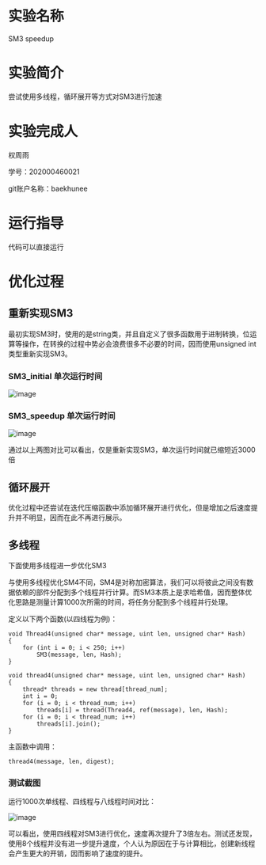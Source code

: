 # 实验名称
SM3 speedup

# 实验简介
尝试使用多线程，循环展开等方式对SM3进行加速

# 实验完成人
权周雨 

学号：202000460021 

git账户名称：baekhunee

# 运行指导

代码可以直接运行

# 优化过程

## 重新实现SM3

最初实现SM3时，使用的是string类，并且自定义了很多函数用于进制转换，位运算等操作，在转换的过程中势必会浪费很多不必要的时间，因而使用unsigned int类型重新实现SM3。

### SM3_initial 单次运行时间
![image](https://user-images.githubusercontent.com/105578152/181023240-99a62f9d-b2fe-4a74-a2d2-341f1c6d7518.png)

### SM3_speedup 单次运行时间
![image](https://user-images.githubusercontent.com/105578152/181023681-adc84fa9-b477-43eb-8414-94c2a9286db1.png)

通过以上两图对比可以看出，仅是重新实现SM3，单次运行时间就已缩短近3000倍

## 循环展开

优化过程中还尝试在迭代压缩函数中添加循环展开进行优化，但是增加之后速度提升并不明显，因而在此不再进行展示。

## 多线程

下面使用多线程进一步优化SM3

与使用多线程优化SM4不同，SM4是对称加密算法，我们可以将彼此之间没有数据依赖的部件分配到多个线程并行计算。而SM3本质上是求哈希值，因而整体优化思路是测量计算1000次所需的时间，将任务分配到多个线程并行处理。

定义以下两个函数(以四线程为例)：
```
void Thread4(unsigned char* message, uint len, unsigned char* Hash)
{
	for (int i = 0; i < 250; i++)
		SM3(message, len, Hash);
}

void thread4(unsigned char* message, uint len, unsigned char* Hash)
{
	thread* threads = new thread[thread_num];
	int i = 0;
	for (i = 0; i < thread_num; i++)
		threads[i] = thread(Thread4, ref(message), len, Hash);
	for (i = 0; i < thread_num; i++)
		threads[i].join();
}
```

主函数中调用：
```
thread4(message, len, digest);
```

### 测试截图
运行1000次单线程、四线程与八线程时间对比：

![image](https://user-images.githubusercontent.com/105578152/181026368-e5ec5f1b-f90d-4e16-82ad-8c8546652263.png)

可以看出，使用四线程对SM3进行优化，速度再次提升了3倍左右。测试还发现，使用8个线程并没有进一步提升速度，个人认为原因在于与计算相比，创建新线程会产生更大的开销，因而影响了速度的提升。

